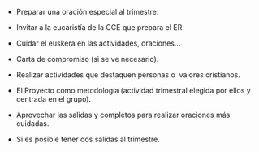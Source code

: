 [nombre]: <> (Oinarinak 1)
[sidebar]: <> (Oinarinak 1)
[icon]: <> (fa-hand-fist)
[exit]: <> (exit)

- Preparar una oración especial al trimestre.

- Invitar a la eucaristía de la CCE que prepara el ER.

- Cuidar el euskera en las actividades, oraciones...

- Carta de compromiso (si se ve necesario).

- Realizar actividades que destaquen personas o  valores cristianos.

- El Proyecto como metodología (actividad trimestral elegida por ellos y centrada en el grupo).

- Aprovechar las salidas y completos para realizar oraciones más cuidadas.

- Si es posible tener dos salidas al trimestre.
